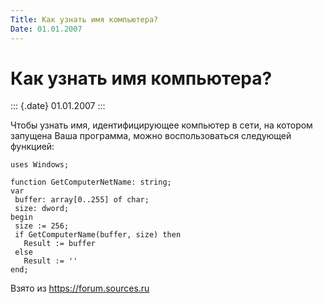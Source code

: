 ```yaml
---
Title: Как узнать имя компьютера?
Date: 01.01.2007
---
```



Как узнать имя компьютера?
==========================

::: {.date}
01.01.2007
:::

Чтобы узнать имя, идентифицирующее компьютер в сети, на котором запущена
Ваша программа, можно воспользоваться следующей функцией:

    uses Windows;
     
    function GetComputerNetName: string;
    var
     buffer: array[0..255] of char;
     size: dword;
    begin
     size := 256;
     if GetComputerName(buffer, size) then
       Result := buffer
     else
       Result := ''
    end;

Взято из <https://forum.sources.ru>
